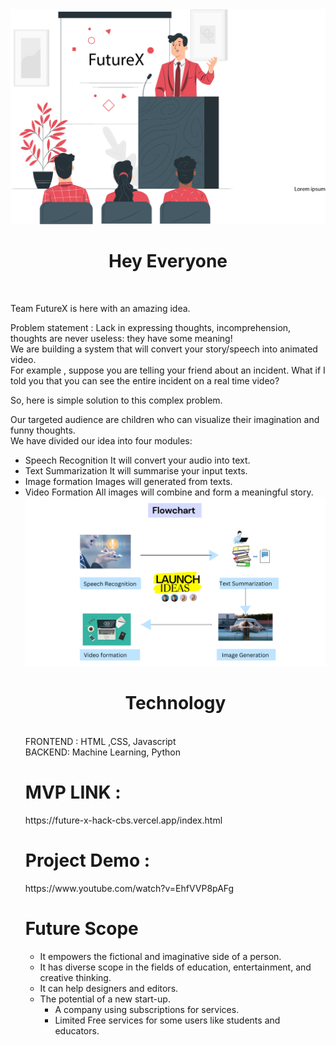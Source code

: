 <img src="https://github.com/mansi-garg-12/FutureX-HackCBS/blob/main/FUTUREX.png">
<h1 align=center>Hey Everyone</h1><br>

Team FutureX is here with an amazing idea.<br>

Problem statement : Lack in expressing thoughts, incomprehension, thoughts are never useless: they have some meaning!<br>
We are building a system that will convert your story/speech into animated video.<br>
For example , suppose you are telling your friend about an incident. What if I told you that you can see the entire incident on a real time video?<br>

So, here is simple solution to this complex problem.<br>


Our targeted audience are children who can visualize their imagination and funny thoughts.<br>
We have divided our idea into four modules:<br>
<ul>
<li>
Speech Recognition
It will convert your audio into text.
</li>
<li>
Text Summarization
It will summarise your input texts.
</li>
<li>
Image formation
Images will generated from texts.
</li>
<li>
Video Formation
All images will combine and form a meaningful story.
</li>
<img src="https://github.com/mansi-garg-12/FutureX-HackCBS/blob/main/flowchart.png">
<h1 align=center>Technology</h1><br>
FRONTEND : HTML ,CSS, Javascript<br>
BACKEND: Machine Learning, Python<br>

<h1>MVP LINK : </h1> https://future-x-hack-cbs.vercel.app/index.html <br>
<h1>Project Demo :</h1>  https://www.youtube.com/watch?v=EhfVVP8pAFg


<h1>Future Scope</h1>
<ul>
<li>
It empowers the fictional and imaginative side of a person.
</li>
<li>
It has diverse scope in the fields of education, entertainment, and creative thinking.
</li>
<li>
It can help designers and editors.
</li>
<li>
The potential of a new start-up.
<ul>
<li>
A company using subscriptions for services.
</li>
<li>
Limited Free services for some users like  students and educators.
</li>
</li>
<ul>





